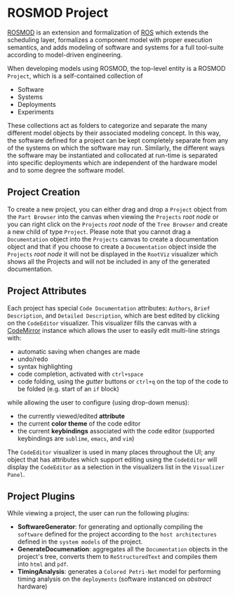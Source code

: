 # ROSMOD Project

[ROSMOD](http://github.com/rosmod) is an extension and formalization of [ROS](http://www.ros.org) which extends the scheduling layer, formalizes a component model with proper execution semantics, and adds modeling of software and systems for a full tool-suite according to model-driven engineering.

When developing models using ROSMOD, the top-level entity is a ROSMOD `Project`, which is a self-contained collection of

* Software
* Systems
* Deployments
* Experiments

These collections act as folders to categorize and separate the many different model objects by their associated modeling concept.  In this way, the software defined for a project can be kept completely separate from any of the systems on which the software may run.  Similarly, the different ways the software may be instantiated and collocated at run-time is separated into specific deployments which are independent of the hardware model and to some degree the software model.

## Project Creation

To create a new project, you can either drag and drop a `Project` object from the `Part Browser` into the canvas when viewing the `Projects` _root node_ or you can right click on the `Projects` _root node_ of the `Tree Browser` and create a new child of type `Project`.  Please note that you cannot drag a `Documentation` object into the `Projects` canvas to create a documentation object and that if you choose to create a `Documentation` object inside the `Projects` _root node_ it will not be displayed in the `RootViz` visualizer which shows all the Projects and will not be included in any of the generated documentation.

## Project Attributes

Each project has special `Code Documentation` attributes: `Authors`, `Brief Description`, and `Detailed Description`, which are best edited by clicking on the `CodeEditor` visualizer.  This visualizer fills the canvas with a [CodeMirror](http://www.codemirror.net) instance which allows the user to easily edit multi-line strings with: 

* automatic saving when changes are made
* undo/redo
* syntax highlighting
* code completion, activated with `ctrl+space`
* code folding, using the _gutter_ buttons or `ctrl+q` on the top of the code to be folded (e.g. start of an `if` block)

while allowing the user to configure (using drop-down menus):

* the currently viewed/edited **attribute**
* the current **color theme** of the code editor
* the current **keybindings** associated with the code editor (supported keybindings are `sublime`, `emacs`, and `vim`)

The `CodeEditor` visualizer is used in many places throughout the UI; any object that has attributes which support editing using the `CodeEditor` will display the `CodeEditor` as a selection in the visualizers list in the `Visualizer Panel`.

## Project Plugins

While viewing a project, the user can run the following plugins: 

* **SoftwareGenerator**: for generating and optionally compiling the `software` defined for the project according to the `host architectures` defined in the `system models` of the project.
* **GenerateDocumenation**: aggregates all the `Documentation` objects in the project's tree, converts them to `ReStructuredText` and compiles them into `html` and `pdf`.
* **TimingAnalysis**: generates a `Colored Petri-Net` model for performing timing analysis on the `deployments` (software instanced on _abstract_ hardware)